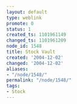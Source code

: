 ```yaml
---
layout: default
type: weblink
promote: 0
status: 1
created_ts: 1101961149
changed_ts: 1101961209
node_id: 1548
title: Stock Vault
created: '2004-12-02'
changed: '2004-12-02'
aliases:
- "/node/1548/"
permalink: "/node/1548/"
tags:
- Stock
---
```


